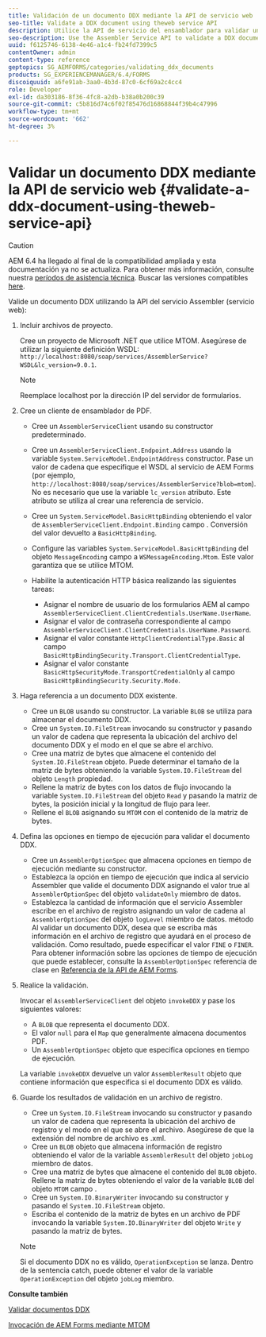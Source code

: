 ```yaml
---
title: Validación de un documento DDX mediante la API de servicio web
seo-title: Validate a DDX document using theweb service API
description: Utilice la API de servicio del ensamblador para validar un documento DDX.
seo-description: Use the Assembler Service API to validate a DDX document.
uuid: f6125746-6138-4e46-a1c4-fb24fd7399c5
contentOwner: admin
content-type: reference
geptopics: SG_AEMFORMS/categories/validating_ddx_documents
products: SG_EXPERIENCEMANAGER/6.4/FORMS
discoiquuid: a6fe91ab-3aa0-4b3d-87c0-6cf69a2c4cc4
role: Developer
exl-id: da303186-8f36-4fc8-a2db-b38a0b200c39
source-git-commit: c5b816d74c6f02f85476d16868844f39b4c47996
workflow-type: tm+mt
source-wordcount: '662'
ht-degree: 3%

---
```


# Validar un documento DDX mediante la API de servicio web {#validate-a-ddx-document-using-theweb-service-api}

>[!CAUTION]
>
>AEM 6.4 ha llegado al final de la compatibilidad ampliada y esta documentación ya no se actualiza. Para obtener más información, consulte nuestra [períodos de asistencia técnica](https://helpx.adobe.com/es/support/programs/eol-matrix.html). Buscar las versiones compatibles [here](https://experienceleague.adobe.com/docs/).

Valide un documento DDX utilizando la API del servicio Assembler (servicio web):

1. Incluir archivos de proyecto.

   Cree un proyecto de Microsoft .NET que utilice MTOM. Asegúrese de utilizar la siguiente definición WSDL: `http://localhost:8080/soap/services/AssemblerService?WSDL&lc_version=9.0.1`.

   >[!NOTE]
   >
   >Reemplace localhost por la dirección IP del servidor de formularios.

1. Cree un cliente de ensamblador de PDF.

   * Cree un `AssemblerServiceClient` usando su constructor predeterminado.
   * Cree un `AssemblerServiceClient.Endpoint.Address` usando la variable `System.ServiceModel.EndpointAddress` constructor. Pase un valor de cadena que especifique el WSDL al servicio de AEM Forms (por ejemplo, `http://localhost:8080/soap/services/AssemblerService?blob=mtom`). No es necesario que use la variable `lc_version` atributo. Este atributo se utiliza al crear una referencia de servicio.
   * Cree un `System.ServiceModel.BasicHttpBinding` obteniendo el valor de `AssemblerServiceClient.Endpoint.Binding` campo . Conversión del valor devuelto a `BasicHttpBinding`.
   * Configure las variables `System.ServiceModel.BasicHttpBinding` del objeto `MessageEncoding` campo a `WSMessageEncoding.Mtom`. Este valor garantiza que se utilice MTOM.
   * Habilite la autenticación HTTP básica realizando las siguientes tareas:

      * Asignar el nombre de usuario de los formularios AEM al campo `AssemblerServiceClient.ClientCredentials.UserName.UserName`.
      * Asignar el valor de contraseña correspondiente al campo `AssemblerServiceClient.ClientCredentials.UserName.Password`.
      * Asignar el valor constante `HttpClientCredentialType.Basic` al campo `BasicHttpBindingSecurity.Transport.ClientCredentialType`.
      * Asignar el valor constante `BasicHttpSecurityMode.TransportCredentialOnly` al campo `BasicHttpBindingSecurity.Security.Mode`.

1. Haga referencia a un documento DDX existente.

   * Cree un `BLOB` usando su constructor. La variable `BLOB` se utiliza para almacenar el documento DDX.
   * Cree un `System.IO.FileStream` invocando su constructor y pasando un valor de cadena que representa la ubicación del archivo del documento DDX y el modo en el que se abre el archivo.
   * Cree una matriz de bytes que almacene el contenido del `System.IO.FileStream` objeto. Puede determinar el tamaño de la matriz de bytes obteniendo la variable `System.IO.FileStream` del objeto `Length` propiedad.
   * Rellene la matriz de bytes con los datos de flujo invocando la variable `System.IO.FileStream` del objeto `Read` y pasando la matriz de bytes, la posición inicial y la longitud de flujo para leer.
   * Rellene el `BLOB` asignando su `MTOM` con el contenido de la matriz de bytes.

1. Defina las opciones en tiempo de ejecución para validar el documento DDX.

   * Cree un `AssemblerOptionSpec` que almacena opciones en tiempo de ejecución mediante su constructor.
   * Establezca la opción en tiempo de ejecución que indica al servicio Assembler que valide el documento DDX asignando el valor true al `AssemblerOptionSpec` del objeto `validateOnly` miembro de datos.
   * Establezca la cantidad de información que el servicio Assembler escribe en el archivo de registro asignando un valor de cadena al `AssemblerOptionSpec` del objeto `logLevel` miembro de datos. método Al validar un documento DDX, desea que se escriba más información en el archivo de registro que ayudará en el proceso de validación. Como resultado, puede especificar el valor `FINE` o `FINER`. Para obtener información sobre las opciones de tiempo de ejecución que puede establecer, consulte la `AssemblerOptionSpec` referencia de clase en [Referencia de la API de AEM Forms](https://www.adobe.com/go/learn_aemforms_javadocs_63_en).

1. Realice la validación.

   Invocar el `AssemblerServiceClient` del objeto `invokeDDX` y pase los siguientes valores:

   * A `BLOB` que representa el documento DDX.
   * El valor `null` para el `Map` que generalmente almacena documentos PDF.
   * Un `AssemblerOptionSpec` objeto que especifica opciones en tiempo de ejecución.

   La variable `invokeDDX` devuelve un valor `AssemblerResult` objeto que contiene información que especifica si el documento DDX es válido.

1. Guarde los resultados de validación en un archivo de registro.

   * Cree un `System.IO.FileStream` invocando su constructor y pasando un valor de cadena que representa la ubicación del archivo de registro y el modo en el que se abre el archivo. Asegúrese de que la extensión del nombre de archivo es .xml.
   * Cree un `BLOB` objeto que almacena información de registro obteniendo el valor de la variable `AssemblerResult` del objeto `jobLog` miembro de datos.
   * Cree una matriz de bytes que almacene el contenido del `BLOB` objeto. Rellene la matriz de bytes obteniendo el valor de la variable `BLOB` del objeto `MTOM` campo .
   * Cree un `System.IO.BinaryWriter` invocando su constructor y pasando el `System.IO.FileStream` objeto.
   * Escriba el contenido de la matriz de bytes en un archivo de PDF invocando la variable `System.IO.BinaryWriter` del objeto `Write` y pasando la matriz de bytes.

   >[!NOTE]
   >
   >Si el documento DDX no es válido, `OperationException` se lanza. Dentro de la sentencia catch, puede obtener el valor de la variable `OperationException` del objeto `jobLog` miembro.

**Consulte también**

[Validar documentos DDX](/help/forms/developing/validating-ddx-documents.md#validating-ddx-documents)

[Invocación de AEM Forms mediante MTOM](/help/forms/developing/invoking-aem-forms-using-web.md#invoking-aem-forms-using-mtom)
